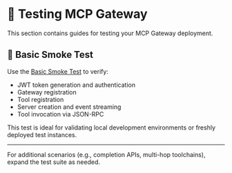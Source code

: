 # 🧪 Testing MCP Gateway

This section contains guides for testing your MCP Gateway deployment.

## 🔹 Basic Smoke Test

Use the [Basic Smoke Test](basic.md) to verify:

- JWT token generation and authentication
- Gateway registration
- Tool registration
- Server creation and event streaming
- Tool invocation via JSON-RPC

This test is ideal for validating local development environments or freshly deployed test instances.

---

For additional scenarios (e.g., completion APIs, multi-hop toolchains), expand the test suite as needed.

